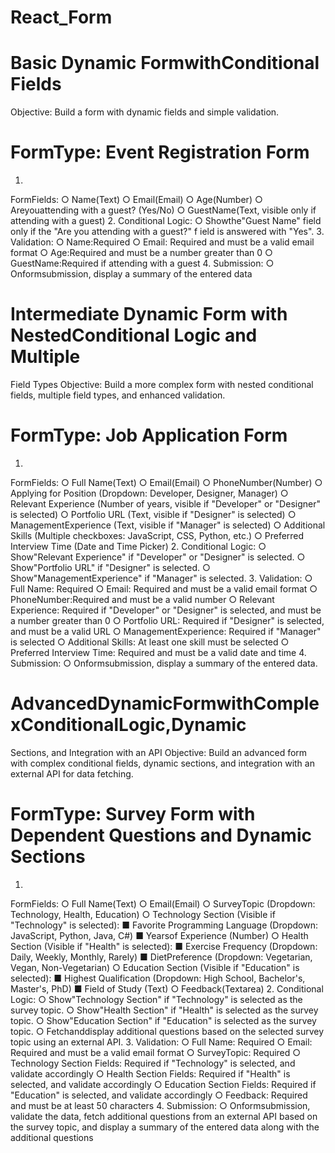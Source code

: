 # React_Form
# Basic Dynamic FormwithConditional Fields
 Objective: Build a form with dynamic fields and simple validation.
 # FormType: Event Registration Form
 1.
 FormFields:
 ○ Name(Text)
 ○ Email(Email)
 ○ Age(Number)
 ○ Areyouattending with a guest? (Yes/No)
 ○ GuestName(Text, visible only if attending with a guest)
 2. Conditional Logic:
 ○ Showthe"Guest Name" field only if the "Are you attending with a guest?"
 f
 ield is answered with "Yes".
 3. Validation:
 ○ Name:Required
 ○ Email: Required and must be a valid email format
 ○ Age:Required and must be a number greater than 0
 ○ GuestName:Required if attending with a guest
 4. Submission:
 ○ Onformsubmission, display a summary of the entered data

 # Intermediate Dynamic Form with NestedConditional Logic and Multiple
 Field Types
 Objective: Build a more complex form with nested conditional fields, multiple field
 types, and enhanced validation.
# FormType: Job Application Form
 1.
 FormFields:
 ○ Full Name(Text)
 ○ Email(Email)
 ○ PhoneNumber(Number)
 ○ Applying for Position (Dropdown: Developer, Designer, Manager)
 ○ Relevant Experience (Number of years, visible if "Developer" or "Designer"
 is selected)
 ○ Portfolio URL (Text, visible if "Designer" is selected)
 ○ ManagementExperience (Text, visible if "Manager" is selected)
 ○ Additional Skills (Multiple checkboxes: JavaScript, CSS, Python, etc.)
 ○ Preferred Interview Time (Date and Time Picker)
 2. Conditional Logic:
 ○ Show"Relevant Experience" if "Developer" or "Designer" is selected.
 ○ Show"Portfolio URL" if "Designer" is selected.
 ○ Show"ManagementExperience" if "Manager" is selected.
 3. Validation:
 ○ Full Name: Required
 ○ Email: Required and must be a valid email format
 ○ PhoneNumber:Required and must be a valid number
 ○ Relevant Experience: Required if "Developer" or "Designer" is selected, and
 must be a number greater than 0
 ○ Portfolio URL: Required if "Designer" is selected, and must be a valid URL
 ○ ManagementExperience: Required if "Manager" is selected
 ○ Additional Skills: At least one skill must be selected
 ○ Preferred Interview Time: Required and must be a valid date and time
 4. Submission:
 ○ Onformsubmission, display a summary of the entered data.

# AdvancedDynamicFormwithComplexConditionalLogic,Dynamic
 Sections, and Integration with an API
 Objective: Build an advanced form with complex conditional fields, dynamic sections,
 and integration with an external API for data fetching.
# FormType: Survey Form with Dependent Questions and Dynamic Sections
 1.
 FormFields:
 ○ Full Name(Text)
 ○ Email(Email)
 ○ SurveyTopic (Dropdown: Technology, Health, Education)
 ○ Technology Section (Visible if "Technology" is selected):
 ■ Favorite Programming Language (Dropdown: JavaScript, Python,
 Java, C#)
 ■ Yearsof Experience (Number)
 ○ Health Section (Visible if "Health" is selected):
 ■ Exercise Frequency (Dropdown: Daily, Weekly, Monthly, Rarely)
 ■ DietPreference (Dropdown: Vegetarian, Vegan, Non-Vegetarian)
 ○ Education Section (Visible if "Education" is selected):
 ■ Highest Qualification (Dropdown: High School, Bachelor's, Master's,
 PhD)
 ■ Field of Study (Text)
 ○ Feedback(Textarea)
 2. Conditional Logic:
 ○ Show"Technology Section" if "Technology" is selected as the survey topic.
 ○ Show"Health Section" if "Health" is selected as the survey topic.
 ○ Show"Education Section" if "Education" is selected as the survey topic.
 ○ Fetchanddisplay additional questions based on the selected survey topic
 using an external API.
 3. Validation:
 ○ Full Name: Required
 ○ Email: Required and must be a valid email format
 ○ SurveyTopic: Required
 ○ Technology Section Fields: Required if "Technology" is selected, and
 validate accordingly
 ○ Health Section Fields: Required if "Health" is selected, and validate
 accordingly
○ Education Section Fields: Required if "Education" is selected, and validate
 accordingly
 ○ Feedback: Required and must be at least 50 characters
 4. Submission:
 ○ Onformsubmission, validate the data, fetch additional questions from an
 external API based on the survey topic, and display a summary of the
 entered data along with the additional questions
